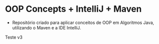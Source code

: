 # OOP Concepts + IntelliJ + Maven
* Repositório criado para aplicar conceitos de OOP em Algoritmos Java, utilizando o Maven e a IDE IntelliJ.

Teste v3
